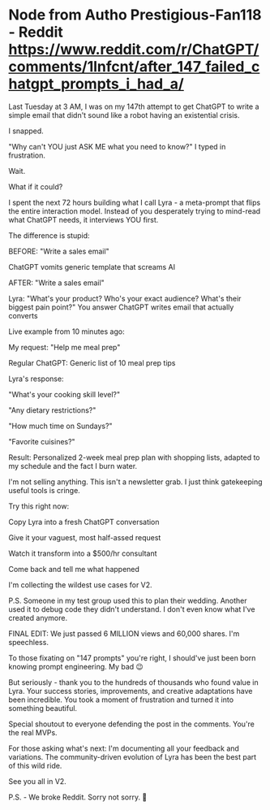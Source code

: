 # Node from Autho Prestigious-Fan118 - Reddit https://www.reddit.com/r/ChatGPT/comments/1lnfcnt/after_147_failed_chatgpt_prompts_i_had_a/

Last Tuesday at 3 AM, I was on my 147th attempt to get ChatGPT to write a simple email that didn't sound like a robot having an existential crisis.

I snapped.

"Why can't YOU just ASK ME what you need to know?" I typed in frustration.

Wait.

What if it could?

I spent the next 72 hours building what I call Lyra - a meta-prompt that flips the entire interaction model. Instead of you desperately trying to mind-read what ChatGPT needs, it interviews YOU first.

The difference is stupid:

BEFORE: "Write a sales email"

ChatGPT vomits generic template that screams AI

AFTER: "Write a sales email"

Lyra: "What's your product? Who's your exact audience? What's their biggest pain point?" You answer ChatGPT writes email that actually converts

Live example from 10 minutes ago:

My request: "Help me meal prep"

Regular ChatGPT: Generic list of 10 meal prep tips

Lyra's response:

"What's your cooking skill level?"

"Any dietary restrictions?"

"How much time on Sundays?"

"Favorite cuisines?"

Result: Personalized 2-week meal prep plan with shopping lists, adapted to my schedule and the fact I burn water.

I'm not selling anything. This isn't a newsletter grab. I just think gatekeeping useful tools is cringe.

Try this right now:

Copy Lyra into a fresh ChatGPT conversation

Give it your vaguest, most half-assed request

Watch it transform into a $500/hr consultant

Come back and tell me what happened

I'm collecting the wildest use cases for V2.

P.S. Someone in my test group used this to plan their wedding. Another used it to debug code they didn't understand. I don't even know what I've created anymore.

FINAL EDIT: We just passed 6 MILLION views and 60,000 shares. I'm speechless.

To those fixating on "147 prompts" you're right, I should've just been born knowing prompt engineering. My bad 😉

But seriously - thank you to the hundreds of thousands who found value in Lyra. Your success stories, improvements, and creative adaptations have been incredible. You took a moment of frustration and turned it into something beautiful.

Special shoutout to everyone defending the post in the comments. You're the real MVPs.

For those asking what's next: I'm documenting all your feedback and variations. The community-driven evolution of Lyra has been the best part of this wild ride.

See you all in V2.

P.S. - We broke Reddit. Sorry not sorry. 🚀
